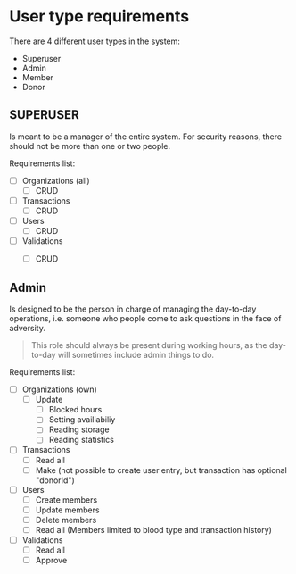 # User type requirements

There are 4 different user types in the system:
- Superuser
- Admin
- Member
- Donor


## SUPERUSER

Is meant to be a manager of the entire system. For security reasons, there should not be more than one or two people.

Requirements list:
- [ ] Organizations (all)
    - [ ] CRUD
- [ ] Transactions
    - [ ] CRUD
- [ ] Users
  - [ ] CRUD
- [ ] Validations
    - [ ] CRUD


## Admin

Is designed to be the person in charge of managing the day-to-day operations, i.e. someone who people come to ask questions in the face of adversity. 

> This role should always be present during working hours, as the day-to-day will sometimes include admin things to do.

Requirements list:
- [ ] Organizations (own)
    - [ ] Update
      - [ ] Blocked hours
      - [ ] Setting availiabiliy
      - [ ] Reading storage
      - [ ] Reading statistics 
- [ ] Transactions
    - [ ] Read all
    - [ ] Make (not possible to create user entry, but transaction has optional "donorId")
- [ ] Users
    - [ ] Create members
    - [ ] Update members 
    - [ ] Delete members
    - [ ] Read all (Members limited to blood type and transaction history)
- [ ] Validations
    - [ ] Read all
    - [ ] Approve